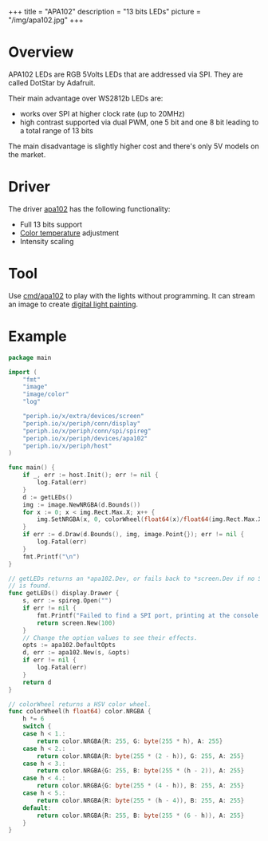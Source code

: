 +++
title = "APA102"
description = "13 bits LEDs"
picture = "/img/apa102.jpg"
+++

# Overview

APA102 LEDs are RGB 5Volts LEDs that are addressed via SPI. They are called
DotStar by Adafruit.

Their main advantage over WS2812b LEDs are:

- works over SPI at higher clock rate (up to 20MHz)
- high contrast supported via dual PWM, one 5 bit and one 8 bit leading to a
  total range of 13 bits

The main disadvantage is slightly higher cost and there's only 5V models on the
market.


# Driver

The driver [apa102](https://periph.io/x/periph/devices/apa102) has the following
functionality:

- Full 13 bits support
- [Color temperature](https://en.wikipedia.org/wiki/Color_temperature)
  adjustment
- Intensity scaling


# Tool

Use
[cmd/apa102](https://github.com/google/periph/blob/master/cmd/apa102/main.go) to
play with the lights without programming. It can stream an image to create
[digital light painting](https://learn.adafruit.com/dotstar-pi-painter/overview).


# Example

```go
package main

import (
	"fmt"
	"image"
	"image/color"
	"log"

	"periph.io/x/extra/devices/screen"
	"periph.io/x/periph/conn/display"
	"periph.io/x/periph/conn/spi/spireg"
	"periph.io/x/periph/devices/apa102"
	"periph.io/x/periph/host"
)

func main() {
	if _, err := host.Init(); err != nil {
		log.Fatal(err)
	}
	d := getLEDs()
	img := image.NewNRGBA(d.Bounds())
	for x := 0; x < img.Rect.Max.X; x++ {
		img.SetNRGBA(x, 0, colorWheel(float64(x)/float64(img.Rect.Max.X)))
	}
	if err := d.Draw(d.Bounds(), img, image.Point{}); err != nil {
		log.Fatal(err)
	}
	fmt.Printf("\n")
}

// getLEDs returns an *apa102.Dev, or fails back to *screen.Dev if no SPI port
// is found.
func getLEDs() display.Drawer {
	s, err := spireg.Open("")
	if err != nil {
		fmt.Printf("Failed to find a SPI port, printing at the console:\n")
		return screen.New(100)
	}
	// Change the option values to see their effects.
	opts := apa102.DefaultOpts
	d, err := apa102.New(s, &opts)
	if err != nil {
		log.Fatal(err)
	}
	return d
}

// colorWheel returns a HSV color wheel.
func colorWheel(h float64) color.NRGBA {
	h *= 6
	switch {
	case h < 1.:
		return color.NRGBA{R: 255, G: byte(255 * h), A: 255}
	case h < 2.:
		return color.NRGBA{R: byte(255 * (2 - h)), G: 255, A: 255}
	case h < 3.:
		return color.NRGBA{G: 255, B: byte(255 * (h - 2)), A: 255}
	case h < 4.:
		return color.NRGBA{G: byte(255 * (4 - h)), B: 255, A: 255}
	case h < 5.:
		return color.NRGBA{R: byte(255 * (h - 4)), B: 255, A: 255}
	default:
		return color.NRGBA{R: 255, B: byte(255 * (6 - h)), A: 255}
	}
}
```
